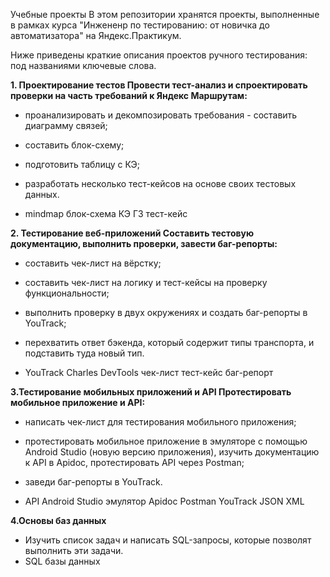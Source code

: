 Учебные проекты
В этом репозитории хранятся проекты, выполненные в рамках курса "Инжененр по тестированию: от новичка до автоматизатора" на Яндекс.Практикум.

Ниже приведены краткие описания проектов ручного тестирования: под названиями ключевые слова.

**1. Проектирование тестов
Провести тест-анализ и спроектировать проверки на часть требований к Яндекс Маршрутам:**

- проанализировать и декомпозировать требования - cоставить диаграмму связей;

- cоставить блок-схему;

- подготовить таблицу с КЭ;

- разработать несколько тест-кейсов на основе своих тестовых данных.

- mindmap блок-схема КЭ ГЗ тест-кейс

**2. Тестирование веб-приложений
Cоставить тестовую документацию, выполнить проверки, завести баг-репорты:**

- cоставить чек-лист на вёрстку;

- составить чек-лист на логику и тест-кейсы на проверку функциональности;

- выполнить проверку в двух окружениях и создать баг-репорты в YouTrack;

- перехватить ответ бэкенда, который содержит типы транспорта, и подставить туда новый тип.

- YouTrack Charles DevTools чек-лист тест-кейс баг-репорт

**3.Тестирование мобильных приложений и API
Протестировать мобильное приложение и API:**

- написать чек-лист для тестирования мобильного приложения;

- протестировать мобильное приложение в эмуляторе с помощью Android Studio (новую версию приложения), изучить документацию к API в Apidoc, протестировать API через Postman;

- заведи баг-репорты в YouTrack.

- API Android Studio эмулятор Apidoc Postman YouTrack JSON XML

**4.Основы баз данных**
- Изучить список задач и написать SQL-запросы, которые позволят выполнить эти задачи.
- SQL базы данных
